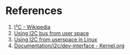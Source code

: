
# References
1. [I²C - Wikipedia](https://en.wikipedia.org/wiki/I%C2%B2C)
2. [Using I2C bus from user space](https://www.acmesystems.it/user_i2c)
3. [Using I2C from userspace in Linux](https://xgoat.com/wp/2007/11/11/using-i2c-from-userspace-in-linux/)
4. [Documentation/i2c/dev-interface - Kernel.org](https://www.kernel.org/doc/Documentation/i2c/dev-interface)
